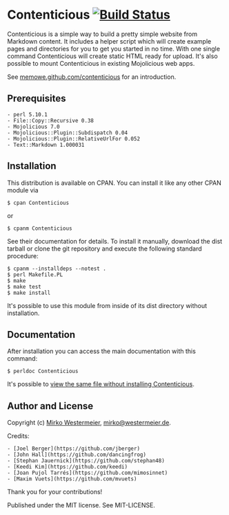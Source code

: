 # Contenticious [![Build Status](https://travis-ci.org/memowe/contenticious.svg?branch=master)](https://travis-ci.org/memowe/contenticious)

Contenticious is a simple way to build a pretty simple website from Markdown content. It includes a helper script which will create example pages and directories for you to get you started in no time. With one single command Contenticious will create static HTML ready for upload. It's also possible to mount Contenticious in existing Mojolicious web apps.

See [memowe.github.com/contenticious](http://memowe.github.com/contenticious) for an introduction.

## Prerequisites

    - perl 5.10.1
    - File::Copy::Recursive 0.38
    - Mojolicious 7.0
    - Mojolicious::Plugin::Subdispatch 0.04
    - Mojolicious::Plugin::RelativeUrlFor 0.052
    - Text::Markdown 1.000031

## Installation

This distribution is available on CPAN. You can install it like any other CPAN module via

    $ cpan Contenticious

or

    $ cpanm Contenticious

See their documentation for details. To install it manually, download the dist tarball or clone the git repository and execute the following standard procedure:

    $ cpanm --installdeps --notest .
    $ perl Makefile.PL
    $ make
    $ make test
    $ make install

It's possible to use this module from inside of its dist directory without installation.

## Documentation

After installation you can access the main documentation with this command:

    $ perldoc Contenticious

It's possible to [view the same file without installing Contenticious](https://github.com/memowe/contenticious/blob/master/lib/Contenticious.pod).

## Author and License

Copyright (c) [Mirko Westermeier](https://github.com/memowe), [mirko@westermeier.de](mailto:mirko@westermeier.de).

Credits:

    - [Joel Berger](https://github.com/jberger)
    - [John Hall](https://github.com/dancingfrog)
    - [Stephan Jauernick](https://github.com/stephan48)
    - [Keedi Kim](https://github.com/keedi)
    - [Joan Pujol Tarrés](https://github.com/mimosinnet)
    - [Maxim Vuets](https://github.com/mvuets)

Thank you for your contributions!

Published under the MIT license. See MIT-LICENSE.
